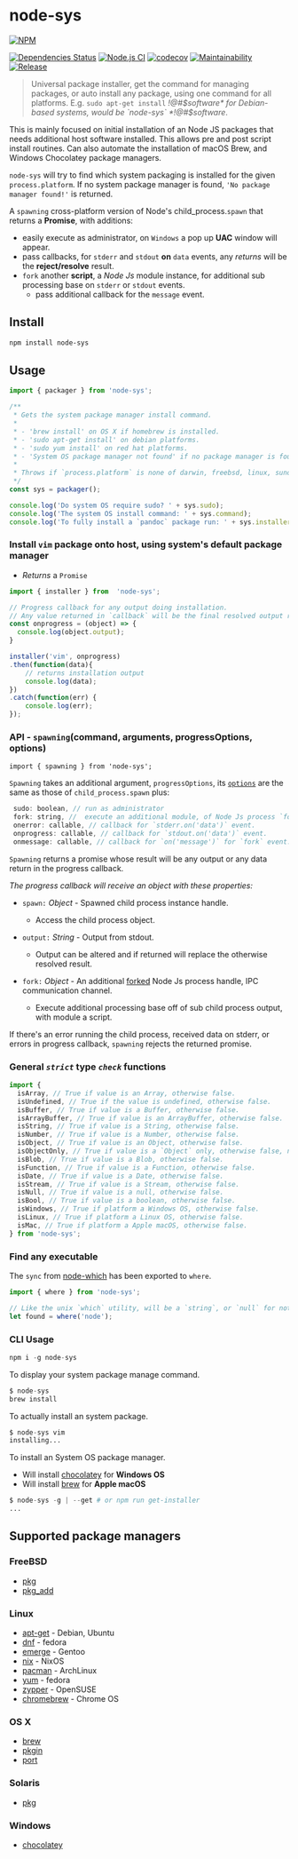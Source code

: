 # node-sys

[![NPM](https://nodei.co/npm/node-sys.png)](https://nodei.co/npm/node-sys/)

[![Dependencies Status](http://img.shields.io/david/techno-express/node-sys.svg)](https://david-dm.org/techno-express/node-sys) [![Node.js CI](https://github.com/techno-express/node-sys/workflows/Node.js%20CI/badge.svg)](https://github.com/techno-express/node-sys/actions) [![codecov](https://codecov.io/gh/techno-express/node-sys/branch/master/graph/badge.svg?token=5Mi0USRYsY)](https://codecov.io/gh/techno-express/node-sys) [![Maintainability](https://api.codeclimate.com/v1/badges/54f89d3ae887724ceb93/maintainability)](https://codeclimate.com/github/techno-express/system-install/maintainability) [![Release](http://img.shields.io/npm/v/node-sys.svg)](https://www.npmjs.org/package/node-sys)

> Universal package installer, get the command for managing packages, or auto install any package, using one command for all platforms. E.g. `sudo apt-get install` *!@#$software* for Debian-based systems, would be `node-sys` *!@#$software*.

This is mainly focused on initial installation of an Node JS packages that needs additional host software installed. This allows pre and post script install routines. Can also automate the installation of macOS Brew, and Windows Chocolatey package managers.

`node-sys` will try to find which system packaging is installed for the given `process.platform`. If no system package manager is found, `'No package manager found!'` is returned.

A `spawning` cross-platform version of Node's child_process.`spawn` that returns a **Promise**, with additions:

- easily execute as administrator, on `Windows` a pop up **UAC** window will appear.
- pass callbacks, for `stderr` and `stdout` **on** `data` events, any _returns_ will be the **reject/resolve** result.
- `fork` another **script**, a _Node Js_ module instance, for additional sub processing base on `stderr` or `stdout` events.
  - pass additional callback for the `message` event.

## Install

```sh
npm install node-sys
```

## Usage

```js
import { packager } from 'node-sys';

/**
 * Gets the system package manager install command.
 *
 * - 'brew install' on OS X if homebrew is installed.
 * - 'sudo apt-get install' on debian platforms.
 * - 'sudo yum install' on red hat platforms.
 * - 'System OS package manager not found' if no package manager is found.
 *
 * Throws if `process.platform` is none of darwin, freebsd, linux, sunos or win32.
 */
const sys = packager();

console.log('Do system OS require sudo? ' + sys.sudo);
console.log('The system OS install command: ' + sys.command);
console.log('To fully install a `pandoc` package run: ' + sys.installer + ' pandoc');
```

### Install `vim` package onto host, using system's default package manager

- *Returns* a `Promise`

```js
import { installer } from  'node-sys';

// Progress callback for any output doing installation.
// Any value returned in `callback` will be the final resolved output result.
const onprogress = (object) => {
  console.log(object.output);
}

installer('vim', onprogress)
.then(function(data){
    // returns installation output
    console.log(data);
})
.catch(function(err) {
    console.log(err);
});
```

### API - `spawning`(command, arguments, progressOptions, options)

`import { spawning } from 'node-sys';`

`Spawning` takes an additional argument, `progressOptions`, its [`options`](https://nodejs.org/api/child_process.html#child_process_child_process_spawn_command_args_options) are the same as those of `child_process.spawn` plus:

```js
 sudo: boolean, // run as administrator
 fork: string, //  execute an additional module, of Node Js process `fork` IPC communication channel.
 onerror: callable, // callback for `stderr.on('data')` event.
 onprogress: callable, // callback for `stdout.on('data')` event.
 onmessage: callable, // callback for `on('message')` for `fork` event.
 ```

`Spawning` returns a promise whose result will be any output or any data return in the progress callback.

*The progress callback will receive an object with these properties:*

- `spawn:` *Object* - Spawned child process instance handle.
  - Access the child process object.

- `output:` *String* - Output from stdout.
  - Output can be altered and if returned will replace the otherwise resolved result.

- `fork:` *Object* - An additional [forked](https://nodejs.org/api/child_process.html#child_process_child_process_fork_modulepath_args_options) Node Js process handle, IPC communication channel.
  - Execute additional processing base off of sub child process output, with module a script.

If there's an error running the child process, received data on stderr, or errors in progress callback, `spawning` rejects the returned promise.

### General *`strict`* type *`check`* functions

```js
import {
  isArray, // True if value is an Array, otherwise false.
  isUndefined, // True if the value is undefined, otherwise false.
  isBuffer, // True if value is a Buffer, otherwise false.
  isArrayBuffer, // True if value is an ArrayBuffer, otherwise false.
  isString, // True if value is a String, otherwise false.
  isNumber, // True if value is a Number, otherwise false.
  isObject, // True if value is an Object, otherwise false.
  isObjectOnly, // True if value is a `Object` only, otherwise false, not an Array, Function, or any other type.
  isBlob, // True if value is a Blob, otherwise false.
  isFunction, // True if value is a Function, otherwise false.
  isDate, // True if value is a Date, otherwise false.
  isStream, // True if value is a Stream, otherwise false.
  isNull, // True if value is a null, otherwise false.
  isBool, // True if value is a boolean, otherwise false.
  isWindows, // True if platform a Windows OS, otherwise false.
  isLinux, // True if platform a Linux OS, otherwise false.
  isMac, // True if platform a Apple macOS, otherwise false.
} from 'node-sys';
```

### Find any executable

The `sync` from [node-which](https://github.com/npm/node-which) has been exported to `where`.

```js
import { where } from 'node-sys';

// Like the unix `which` utility, will be a `string`, or `null` for not found.
let found = where('node');
```

### CLI Usage

```s
npm i -g node-sys
```

To display your system package manage command.

```s
$ node-sys
brew install
```

To actually install an system package.

```s
$ node-sys vim
installing...
```

To install an System OS package manager.

- Will install [chocolatey] for **Windows OS**
- Will install [brew] for **Apple macOS**

```s
$ node-sys -g | --get # or npm run get-installer
...
```

## Supported package managers

### FreeBSD

- [pkg]
- [pkg_add]

### Linux

- [apt-get] - Debian, Ubuntu
- [dnf] - fedora
- [emerge] - Gentoo
- [nix] - NixOS
- [pacman] - ArchLinux
- [yum] - fedora
- [zypper] - OpenSUSE
- [chromebrew] - Chrome OS

### OS X

- [brew]
- [pkgin]
- [port]

### Solaris

- [pkg](https://docs.oracle.com/cd/E23824_01/html/E21802/gihhp.html)

### Windows

- [chocolatey]

[apt-get]: https://help.ubuntu.com/community/AptGet/Howto
[brew]: http://brew.sh
[pacman]: https://wiki.archlinux.org/index.php/pacman
[yum]: https://fedoraproject.org/wiki/Yum
[dnf]: https://fedoraproject.org/wiki/Dnf
[nix]: https://nixos.org/nix/
[zypper]: https://en.opensuse.org/Portal:Zypper
[emerge]: https://wiki.gentoo.org/wiki/Portage
[port]: https://guide.macports.org/#using.port
[pkgin]: https://github.com/cmacrae/saveosx
[pkg]: https://www.freebsd.org/doc/handbook/pkgng-intro.html
[pkg_add]: https://www.freebsd.org/cgi/man.cgi?query=pkg_add&manpath=FreeBSD+7.2-RELEASE
[chocolatey]: https://chocolatey.org
[chromebrew]: https://github.com/skycocker/chromebrew
